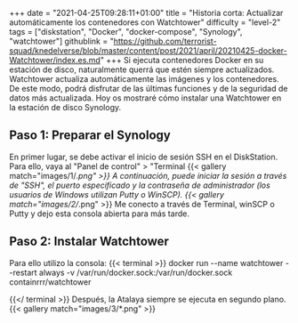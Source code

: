+++
date = "2021-04-25T09:28:11+01:00"
title = "Historia corta: Actualizar automáticamente los contenedores con Watchtower"
difficulty = "level-2"
tags = ["diskstation", "Docker", "docker-compose", "Synology", "watchtower"]
githublink = "https://github.com/terrorist-squad/knedelverse/blob/master/content/post/2021/april/20210425-docker-Watchtower/index.es.md"
+++
Si ejecuta contenedores Docker en su estación de disco, naturalmente querrá que estén siempre actualizados. Watchtower actualiza automáticamente las imágenes y los contenedores. De este modo, podrá disfrutar de las últimas funciones y de la seguridad de datos más actualizada. Hoy os mostraré cómo instalar una Watchtower en la estación de disco Synology.
## Paso 1: Preparar el Synology
En primer lugar, se debe activar el inicio de sesión SSH en el DiskStation. Para ello, vaya al "Panel de control" > "Terminal
{{< gallery match="images/1/*.png" >}}
A continuación, puede iniciar la sesión a través de "SSH", el puerto especificado y la contraseña de administrador (los usuarios de Windows utilizan Putty o WinSCP).
{{< gallery match="images/2/*.png" >}}
Me conecto a través de Terminal, winSCP o Putty y dejo esta consola abierta para más tarde.
## Paso 2: Instalar Watchtower
Para ello utilizo la consola:
{{< terminal >}}
docker run --name watchtower --restart always -v /var/run/docker.sock:/var/run/docker.sock containrrr/watchtower

{{</ terminal >}}
Después, la Atalaya siempre se ejecuta en segundo plano.
{{< gallery match="images/3/*.png" >}}

